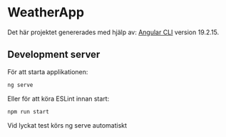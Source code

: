 # WeatherApp

Det här projektet genererades med hjälp av: [Angular CLI](https://github.com/angular/angular-cli) version 19.2.15.

## Development server

För att starta applikationen:

```bash
ng serve
```
Eller för att köra ESLint innan start:
```bash
npm run start
```
Vid lyckat test körs ng serve automatiskt






